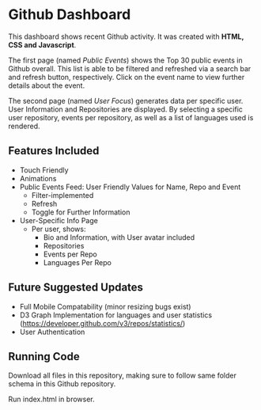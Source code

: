 # Github Dashboard

This dashboard shows recent Github activity. It was created with **HTML, CSS and Javascript**. 

The first page (named *Public Events*) shows the Top 30 public events in Github overall. 
This  list is able to be filtered and refreshed via a search bar and refresh button, respectively. Click on the event name to view further details about the event. 

The second page (named *User Focus*) generates data per specific user. User Information and Repositories are displayed. 
By selecting a specific user repository, events per repository, as well as a list of languages used is rendered.

## Features Included 
- Touch Friendly
- Animations
- Public Events Feed: User Friendly Values for Name, Repo and Event
  - Filter-implemented
  - Refresh 
  - Toggle for Further Information
- User-Specific Info Page
  - Per user, shows:  
    - Bio and Information, with User avatar included
    - Repositories 
    - Events per Repo
    - Languages Per Repo
    
## Future Suggested Updates
- Full Mobile Compatability (minor resizing bugs exist)
- D3 Graph Implementation for languages and user statistics (https://developer.github.com/v3/repos/statistics/)
- User Authentication

## Running Code
Download all files in this repository, making sure to follow same folder schema in this Github repository. 

Run index.html in browser. 
